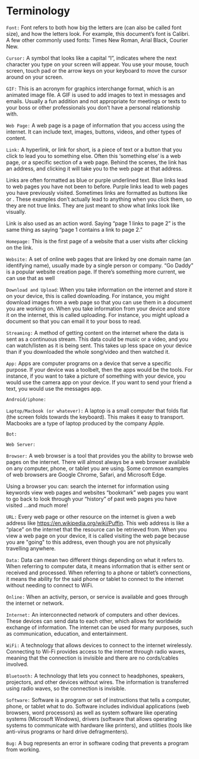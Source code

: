 # Terminology

`Font:` Font refers to both how big the letters are (can also be called font size), and how the letters look. For example, this document’s font is Calibri. A few other commonly used fonts: Times New Roman, Arial Black, Courier New.

`Cursor:`
A symbol that looks like a capital “I”, indicates where the next character you type on your screen will appear. You use your mouse, touch screen, touch pad or the arrow keys on your keyboard to move the cursor around on your screen.

`GIF:` This is an acronym for graphics interchange format, which is an animated image file. A GIF is used to add images to text in messages and emails. Usually a fun addition and not appropriate for meetings or texts to your boss or other professionals you don’t have a personal relationship with.

`Web Page:` A web page is a page of information that you access using the internet. It can include text, images, buttons, videos, and other types of content.

`Link:` A hyperlink, or link for short, is a piece of text or a button that you click to lead you to something else. Often this ‘something else’ is a web page, or a specific section of a web page. Behind the scenes, the link has an address, and clicking it will take you to the web page at that address.

Links are often formatted as blue or purple underlined text. Blue links lead to web pages you have not been to before. Purple links lead to web pages you have previously visited. Sometimes links are formatted as buttons like or . These examples don’t actually lead to anything when you click them, so they are not true links. They are just meant to show what links look like visually.

Link is also used as an action word. Saying “page 1 links to page 2” is the same thing as saying “page 1 contains a link to page 2.”

`Homepage:` This is the first page of a website that a user visits after clicking on the link.

`Website:` A set of online web pages that are linked by one domain name (an identifying name), usually made by a single person or company. “Go Daddy” is a popular website creation page. If there’s something more current, we can use that as well

`Download and Upload`:
When you take information on the internet and store it on your device, this is called downloading. For instance, you might download images from a web page so that you can use them in a document you are working on. When you take information from your device and store it on the internet, this is called uploading. For instance, you might upload a document so that you can email it to your boss to read.

`Streaming:`
A method of getting content on the internet where the data is sent as a continuous stream. This data could be music or a video, and you can watch/listen as it is being sent. This takes up less space on your device than if you downloaded the whole song/video and then watched it.

`App:`
Apps are computer programs on a device that serve a specific purpose. If your device was a toolbelt, then the apps would be the tools. For instance, if you want to take a picture of something with your device, you would use the camera app on your device. If you want to send your friend a text, you would use the messages app.

`Android/iphone:`

`Laptop/Macbook (or whatever):` A laptop is a small computer that folds flat (the screen folds towards the keyboard). This makes it easy to transport. Macbooks are a type of laptop produced by the company Apple.

`Bot:`

`Web Server:`

`Browser:` A web browser is a tool that provides you the ability to browse web pages on the internet. There will almost always be a web browser available on any computer, phone, or tablet you are using. Some common examples of web browsers are Google Chrome, Safari, and Microsoft Edge.

Using a browser you can:
search the internet for information using keywords
view web pages and websites
“bookmark” web pages you want to go back to
look through your “history” of past web pages you have visited
…and much more!

`URL:` Every web page or other resource on the internet is given a web address like https://en.wikipedia.org/wiki/Puffin. This web address is like a “place” on the internet that the resource can be retrieved from. When you view a web page on your device, it is called visiting the web page because you are "going" to this address, even though you are not physically travelling anywhere.

`Data:` Data can mean two different things depending on what it refers to. When referring to computer data, it means information that is either sent or received and processed. When referring to a phone or tablet’s connections, it means the ability for the said phone or tablet to connect to the internet without needing to connect to WiFi.

`Online:` When an activity, person, or service is available and goes through the internet or network.

`Internet:` An interconnected network of computers and other devices. These devices can send data to each other, which allows for worldwide exchange of information. The internet can be used for many purposes, such as communication, education, and entertainment.

`WiFi:` A technology that allows devices to connect to the internet wirelessly. Connecting to Wi-Fi provides access to the internet through radio waves, meaning that the connection is invisible and there are no cords/cables involved.

`Bluetooth:` A technology that lets you connect to headphones, speakers, projectors, and other devices without wires. The information is transferred using radio waves, so the connection is invisible.

`Software:` Software is a program or set of instructions that tells a computer, phone, or tablet what to do. Software includes individual applications (web browsers, word processors) as well as system software like operating systems (Microsoft Windows), drivers (software that allows operating systems to communicate with hardware like printers), and utilities (tools like anti-virus programs or hard drive defragmenters).

`Bug:` A bug represents an error in software coding that prevents a program from working.
